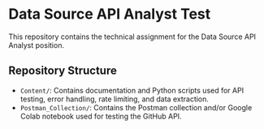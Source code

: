 # Data Source API Analyst Test

This repository contains the technical assignment for the Data Source API Analyst position.

## Repository Structure

- `Content/`: Contains documentation and Python scripts used for API testing, error handling, rate limiting, and data extraction.
- `Postman_Collection/`: Contains the Postman collection and/or Google Colab notebook used for testing the GitHub API.

